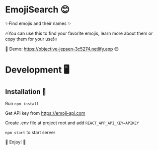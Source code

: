 # EmojiSearch 😊

✨Find emojis and their names ✨

🔥You can use this to find your favorite emojis, learn more about them or copy them for your use!🔥

🤩 Demo: https://objective-jepsen-3c5274.netlify.app 😍

# Development 🖥️

## Installation 🧰

Run `npm install`

Get API key from https://emoji-api.com

Create .env file at project root and add `REACT_APP_API_KEY=APIKEY`

`npm start` to start server

💖 Enjoy! 💖
